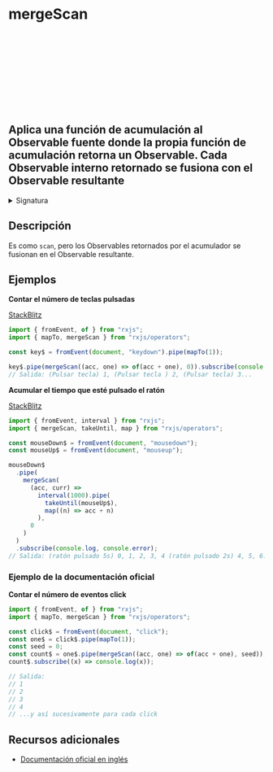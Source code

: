 <div class="page-heading">

# mergeScan

<a target="_blank" href="https://github.com/ReactiveX/rxjs/blob/master/src/internal/operators/mergeScan.ts">
<svg>
  <use xlink:href="/assets/icons/github.svg#github"></use>
</svg>
</a>
</div>

<h2 class="subtitle"> Aplica una función de acumulación al Observable fuente donde la propia función de acumulación retorna un Observable. Cada Observable interno retornado se fusiona con el Observable resultante
</h2>

<details>
<summary>Signatura</summary>

### Firma

`mergeScan<T, R>(accumulator: (acc: R, value: T, index: number) => any, seed: R, concurrent: number = Number.POSITIVE_INFINITY): OperatorFunction<T, R>`

### Parámetros

<table>
<tr><td>accumulator</td><td>La función de acumulación que se aplica a cada valor emitido.</td></tr>
<tr><td>seed</td><td>El valor de acumulación inicial.</td></tr>
<tr><td>concurrent</td><td>Opcional. El valor por defecto es <code>Number.POSITIVE_INFINITY</code>.
El máximo número de Observables internos a los que se suscribe de forma concurrente.</td></tr>
</table>

### Retorna

`OperatorFunction<T, R>`: Un Observable de los valores acumulados.

</details>

## Descripción

Es como `scan`, pero los Observables retornados por el acumulador se fusionan en el Observable resultante.

## Ejemplos

**Contar el número de teclas pulsadas**

<a target="_blank" href="https://stackblitz.com/edit/rxjs-mergescan-1?file=index.ts">StackBlitz</a>

```javascript
import { fromEvent, of } from "rxjs";
import { mapTo, mergeScan } from "rxjs/operators";

const key$ = fromEvent(document, "keydown").pipe(mapTo(1));

key$.pipe(mergeScan((acc, one) => of(acc + one), 0)).subscribe(console.log);
// Salida: (Pulsar tecla) 1, (Pulsar tecla ) 2, (Pulsar tecla) 3...
```

**Acumular el tiempo que esté pulsado el ratón**

<a target="_blank" href="https://stackblitz.com/edit/rxjs-mergescan-2?file=index.ts">StackBlitz</a>

```javascript
import { fromEvent, interval } from "rxjs";
import { mergeScan, takeUntil, map } from "rxjs/operators";

const mouseDown$ = fromEvent(document, "mousedown");
const mouseUp$ = fromEvent(document, "mouseup");

mouseDown$
  .pipe(
    mergeScan(
      (acc, curr) =>
        interval(1000).pipe(
          takeUntil(mouseUp$),
          map((n) => acc + n)
        ),
      0
    )
  )
  .subscribe(console.log, console.error);
// Salida: (ratón pulsado 5s) 0, 1, 2, 3, 4 (ratón pulsado 2s) 4, 5, 6...
```

### Ejemplo de la documentación oficial

**Contar el número de eventos click**

```javascript
import { fromEvent, of } from "rxjs";
import { mapTo, mergeScan } from "rxjs/operators";

const click$ = fromEvent(document, "click");
const one$ = click$.pipe(mapTo(1));
const seed = 0;
const count$ = one$.pipe(mergeScan((acc, one) => of(acc + one), seed));
count$.subscribe((x) => console.log(x));

// Salida:
// 1
// 2
// 3
// 4
// ...y así sucesivamente para cada click
```

## Recursos adicionales

- <a target="_blank" href="https://rxjs.dev/api/operators/mergeScan">Documentación oficial en inglés</a>
